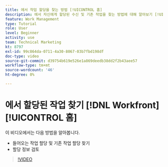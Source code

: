 ```yaml
---
title: 에서 작업 할당을 찾는 방법 [!UICONTROL 홈]
description: 에서 자신에게 할당된 수신 및 기존 작업을 찾는 방법에 대해 알아보기 [!UICONTROL  ]. 그런 다음 할당 정보를 검토합니다.
feature: Work Management
type: Tutorial
role: User
level: Beginner
activity: use
team: Technical Marketing
kt: 8797
exl-id: 99c864da-0711-4a30-8067-03b7fbd198df
doc-type: video
source-git-commit: d39754b619e526e1a869deedb38dd2f2b43aee57
workflow-type: tm+mt
source-wordcount: '46'
ht-degree: 0%

---
```


# 에서 할당된 작업 찾기 [!DNL Workfront] [!UICONTROL 홈]

이 비디오에서는 다음 방법을 알아봅니다.

* 들어오는 작업 할당 및 기존 작업 할당 찾기
* 할당 정보 검토

>[!VIDEO](https://video.tv.adobe.com/v/335098/?quality=12)
